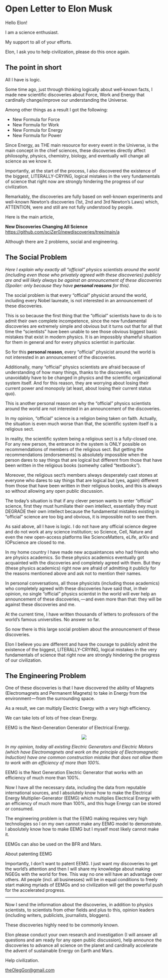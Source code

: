 # Open Letter to Elon Musk

Hello Elon!

I am a science enthusiast.

My support to all of your efforts.

Elon, I ask you to help civilization, please do this once again.

## The point in short

All I have is logic.

Some time ago, just through thinking logically about well-known facts, I made new scientific discoveries about Force, Work and Energy that cardinally change/improve our understanding the Universe.

Among other things as a result I got the following:

* New Formula for Force
* New Formula for Work
* New Formula for Energy
* New Formula for Power

Since Energy, as THE main resource for every event in the Universe, is the main concept in the chief sciences, these discoveries directly affect philosophy, physics, chemistry, biology, and eventually will change all science as we know it.

Importantly, at the start of the process, I also discovered the existence of the biggest, LITERALLY-CRYING, logical mistakes in the very fundamentals of science that right now are strongly hindering the progress of our civilization.

Remarkably, the discoveries are fully based on well-known experiments and well-known Newton’s discoveries (1st, 2nd and 3rd Newton’s Laws) which, ATTENTION, were and still are not fully understood by people.

Here is the main article,<br>

<b>New Discoveries Changing All Science</b><br>
https://github.com/sciZer0/newdiscoveries/tree/main/a

Although there are 2 problems, social and engineering.

## The Social Problem

<i>Here I explain why exactly all “official” physics scientists around the world (including even those who privately agreed with these discoveries) publicly are and will likely always be against an announcement of these discoveries (Spoiler: only because they have <b>personal reasons</b> for this).</i>

The social problem is that every “official” physicist around the world, including every Nobel laureate, is not interested in an announcement of these discoveries.

This is so because the first thing that the “official” scientists have to do is to admit their own complete incompetence, since the new fundamental discoveries are extremely simple and obvious but it turns out that for all that time the “scientists” have been unable to see those obvious biggest basic mistakes that exist in modern physics. It is an impossibly shameful situation for them in general and for every physics scientist in particular. 

So for this <b>personal reason</b>, every “official” physicist around the world is not interested in an announcement of the discoveries.

Additionally, many “official” physics scientists are afraid because of understanding of how many things, thanks to the discoveries, will unavoidably have to be changed in physics and the scientific organizational system itself. And for this reason, they are worrying about losing their current power and monopoly (at least, about losing their current status quo). 

This is another personal reason on why the “official” physics scientists around the world are not interested in an announcement of the discoveries.

In my opinion, “official” science is a religion being taken on faith. Actually, the situation is even much worse than that, the scientific system itself is a religious sect.

In reality, the scientific system being a religious sect is a fully-closed one. For any new person, the entrance in the system is ONLY possible on recommendations of members of the religious sect. But getting the recommendations (endorsements) is absolutely impossible when the person dares to say things that are logical but different from those that have been written in the religious books (somewhy called “textbooks”).

Moreover, the religious sect’s members always desperately cast stones at everyone who dares to say things that are logical but (yes, again) different from those that have been written in their religious books, and this is always so without allowing any open public discussion.

The today’s situation is that if any clever person wants to enter “official” science, first they must humiliate their own intellect, essentially they must DEGRADE their own intellect because the fundamental mistakes existing in “official” science are too big and obvious, it is impossible not to see them.

As said above, all I have is logic. I do not have any official science degree and do not work at any science institution; so Science, Cell, Nature and even the new open-access platforms like ScienceMatters, eLife, arXiv and IOPscience are closed to me.

In my home country I have made new acquaintances who had friends who are physics academics. So these physics academics eventually got acquainted with the discoveries and completely agreed with them. But they (these physics academics) right now are afraid of admitting it publicly for the reasons mentioned above and ask not to mention their names.

In personal conversations, all those physicists (including those academics) who completely agreed with these discoveries have said that, in their opinion, no single “official” physics scientist in the world will ever help an announcement of these discoveries, — and even more than that: they will be against these discoveries and me.

At the current time, I have written thousands of letters to professors of the world’s famous universities. No answer so far.

So now there is this large social problem about the announcement of these discoveries.

Elon I believe you are different and have the courage to publicly admit the existence of the biggest, LITERALLY-CRYING, logical mistakes in the very fundamentals of science that right now are strongly hindering the progress of our civilization.

## The Engineering Problem

One of these discoveries is that I have discovered the ability of Magnets (Electromagnets and Permanent Magnets) to take in Energy from the environment — from the surrounding space.

As a result, we can multiply Electric Energy with a very high efficiency.

We can take lots of lots of free clean Energy.

EEMG is the Next-Generation Generator of Electrical Energy.

<p align="center">
  <img src="https://github.com/sciZer0/new_discoveries/blob/main/assets/images/G.png"/>
</p>

<i>In my opinion, today all existing Electric Generators and Electric Motors (which have Electromagnets and work on the principle of Electromagnetic Induction) have one common construction mistake that does not allow them to work with an efficiency of more than 100%.</i>

EEMG is the Next Generation Electric Generator that works with an efficiency of much more than 100%.

Now I have all the necessary data, including the data from reputable international sources, and I absolutely know how to make the Electrical Energy Multiplier-Generator (EEMG) which multiplies Electrical Energy with an efficiency of much more than 100%, and this huge Energy can be stored or consumed.

The engineering problem is that the EEMG making requires very high technologies so I on my own cannot make any EEMG model to demonstrate. I absolutely know how to make EEMG but I myself most likely cannot make it.

EEMGs can also be used on the BFR and Mars.

About patenting EEMG

Importantly, I don’t want to patent EEMG. I just want my discoveries to get the world’s attention and then I will share my knowledge about making NGEGs with the world for free. This way no one will have an advantage over others. All people (incl. all businesses) will be in equal conditions to freely start making myriads of EEMGs and so civilization will get the powerful push for the accelerated progress.

______

Now I send the information about the discoveries, in addition to physics scientists, to scientists from other fields and plus to this, opinion leaders (including writers, publicists, journalists, bloggers).

These discoveries highly need to be commonly known.

Elon please conduct your own research and investigation (I will answer all questions and am ready for any open public discussion), help announce the discoveries to advance all science on the planet and cardinally accelerate the advent of sustainable Energy on Earth and Mars.

Help civilization.

theOlegGor@gmail.com
